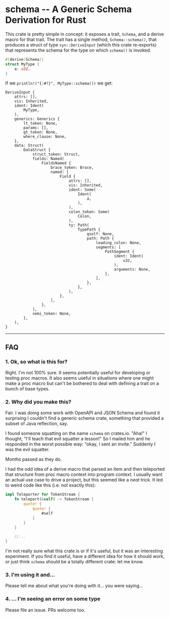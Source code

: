 # schema -- A Generic Schema Derivation for Rust

This crate is pretty simple in concept: it exposes a trait, `Schema`, and a
derive macro for that trait. The trait has a single method, `Schema::schema()`,
that produces a struct of type `syn::DeriveInput` (which this crate re-exports)
that represents the schema for the type on which `schema()` is invoked.

```rust
#[derive(Schema)]
struct MyType {
    a: u32,
}
```

If we `println!("{:#?}", MyType::schema())` we get:

```
DeriveInput {
    attrs: [],
    vis: Inherited,
    ident: Ident(
        MyType,
    ),
    generics: Generics {
        lt_token: None,
        params: [],
        gt_token: None,
        where_clause: None,
    },
    data: Struct(
        DataStruct {
            struct_token: Struct,
            fields: Named(
                FieldsNamed {
                    brace_token: Brace,
                    named: [
                        Field {
                            attrs: [],
                            vis: Inherited,
                            ident: Some(
                                Ident(
                                    a,
                                ),
                            ),
                            colon_token: Some(
                                Colon,
                            ),
                            ty: Path(
                                TypePath {
                                    qself: None,
                                    path: Path {
                                        leading_colon: None,
                                        segments: [
                                            PathSegment {
                                                ident: Ident(
                                                    u32,
                                                ),
                                                arguments: None,
                                            },
                                        ],
                                    },
                                },
                            ),
                        },
                    ],
                },
            ),
            semi_token: None,
        },
    ),
}
```

---

## FAQ

### 1. Ok, so what is this for?

Right. I'm not 100% sure. It seems potentially useful for developing or testing
proc macros. It also seems useful in situations where one might make a proc
macro but can't be bothered to deal with defining a trait on a bunch of base
types.

### 2. Why did you make this?

Fair. I was doing some work with OpenAPI and JSON Schema and found it
surprising I couldn't find a generic schema crate, something that provided a
subset of Java reflection, say.

I found someone squatting on the name `schema` on crates.io. "Aha!" I thought,
"I'll teach that evil squatter a lesson!" So I mailed him and he responded in
the worst possible way: "okay, I sent an invite." Suddenly I was the evil squatter.

Months passed as they do.

I had the odd idea of a derive macro that parsed an item and then teleported
that structure from proc macro context into program context. I usually want an
actual use case to drive a project, but this seemed like a *neat* trick. It led
to weird code like this (i.e. not exactly this):

```rust
impl Teleporter for TokenStream {
    fn teleport(&self) -> TokenStream {
        quote! {
            quote! {
                #self
            }
        }
    }

    //...
}
```

I'm not really sure what this crate is or if it's useful, but it was an
interesting experiment. If you find it useful, have a different idea for how it
should work, or just think `schema` should be a totally different crate: let me
know.

### 3. I'm using it and...

Please tell me about what you're doing with it... you were saying...

### 4. ... I'm seeing an error on some type

Please file an issue. PRs welcome too.
